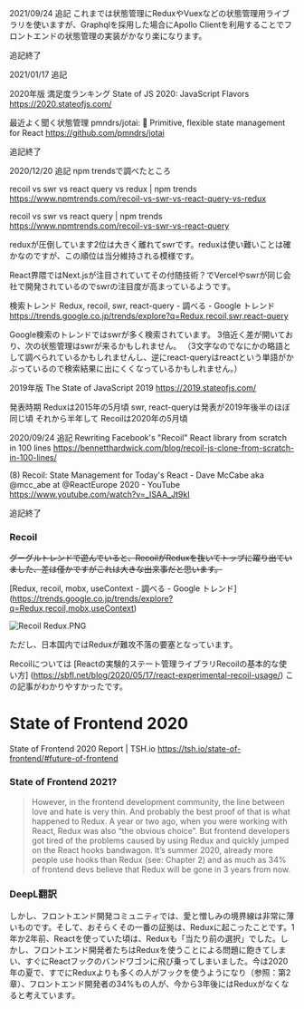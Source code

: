<!--
title:   Reactの状態管理はReduxの独走状態、2位は大きく離れてswrとreact-queryが競り合い中・・
tags:    React,Recoil,SWR,react-query,redux
id:      b16ca9a61b835d50c8ec
private: false
-->
2021/09/24 追記
これまでは状態管理にReduxやVuexなどの状態管理用ライブラリを使いますが、Graphqlを採用した場合にApollo Clientを利用することでフロントエンドの状態管理の実装がかなり楽になります。

追記終了

2021/01/17 追記

2020年版
満足度ランキング
State of JS 2020: JavaScript Flavors
https://2020.stateofjs.com/

最近よく聞く状態管理
pmndrs/jotai: 👻 Primitive, flexible state management for React
https://github.com/pmndrs/jotai

追記終了

2020/12/20 追記
npm trendsで調べたところ

recoil vs swr vs react query vs redux | npm trends
https://www.npmtrends.com/recoil-vs-swr-vs-react-query-vs-redux

recoil vs swr vs react query | npm trends
https://www.npmtrends.com/recoil-vs-swr-vs-react-query

reduxが圧倒しています2位は大きく離れてswrです。reduxは使い難いことは確かなのですが、この順位は当分維持される模様です。

React界隈ではNext.jsが注目されていてその付随技術？でVercelやswrが同じ会社で開発されているのでswrの注目度が高まっているようです。

検索トレンド
Redux, recoil, swr, react-query - 調べる - Google トレンド
https://trends.google.co.jp/trends/explore?q=Redux,recoil,swr,react-query

Google検索のトレンドではswrが多く検索されています。
3倍近く差が開いており、次の状態管理はswrが来るかもしれません。
（3文字なのでなにかの略語として調べられているかもしれませんし、逆にreact-queryはreactという単語がかぶっているので検索結果に出にくくなっているかもしれません。）

2019年版
The State of JavaScript 2019
https://2019.stateofjs.com/

発表時期
Reduxは2015年の5月頃
swr, react-queryは発表が2019年後半のほぼ同じ頃
それから半年して
Recoilは2020年の5月頃

2020/09/24 追記
Rewriting Facebook's "Recoil" React library from scratch in 100 lines
https://bennetthardwick.com/blog/recoil-js-clone-from-scratch-in-100-lines/

(8) Recoil: State Management for Today's React - Dave McCabe aka @mcc_abe at @ReactEurope 2020 - YouTube
https://www.youtube.com/watch?v=_ISAA_Jt9kI

追記終了

### Recoil

~~グーグルトレンドで遊んでいると、RecoilがReduxを抜いてトップに躍り出ていました、差は僅かですがこれは大きな出来事だと思います。~~

[Redux, recoil, mobx, useContext - 調べる - Google トレンド]
(https://trends.google.co.jp/trends/explore?q=Redux,recoil,mobx,useContext)

![Recoil Redux.PNG](https://qiita-image-store.s3.ap-northeast-1.amazonaws.com/0/44761/c7f59c4d-2396-01a8-c76e-99ca44f455ea.png)

ただし、日本国内ではReduxが難攻不落の要塞となっています。

Recoilについては
[Reactの実験的ステート管理ライブラリRecoilの基本的な使い方]
(https://sbfl.net/blog/2020/05/17/react-experimental-recoil-usage/)
この記事がわかりやすかったです。

# State of Frontend 2020
State of Frontend 2020 Report | TSH.io
https://tsh.io/state-of-frontend/#future-of-frontend

### State of Frontend 2021?

>However, in the frontend development community, the line between love and hate is very thin. And probably the best proof of that is what happened to Redux. A year or two ago, when you were working with React, Redux was also “the obvious choice”. But frontend developers got tired of the problems caused by using Redux and quickly jumped on the React hooks bandwagon. It’s summer 2020, already more people use hooks than Redux (see: Chapter 2) and as much as 34% of frontend devs believe that Redux will be gone in 3 years from now.

### DeepL翻訳

しかし、フロントエンド開発コミュニティでは、愛と憎しみの境界線は非常に薄いものです。そして、おそらくその一番の証拠は、Reduxに起こったことです。1年か2年前、Reactを使っていた頃は、Reduxも「当たり前の選択」でした。しかし、フロントエンド開発者たちはReduxを使うことによる問題に飽きてしまい、すぐにReactフックのバンドワゴンに飛び乗ってしまいました。今は2020年の夏で、すでにReduxよりも多くの人がフックを使うようになり（参照：第2章）、フロントエンド開発者の34%もの人が、今から3年後にはReduxがなくなると考えています。